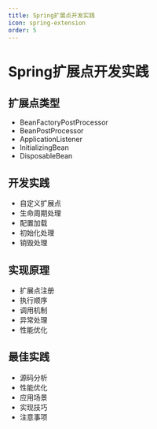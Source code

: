 ```yaml
---
title: Spring扩展点开发实践
icon: spring-extension
order: 5
---
```


# Spring扩展点开发实践

## 扩展点类型
- BeanFactoryPostProcessor
- BeanPostProcessor
- ApplicationListener
- InitializingBean
- DisposableBean

## 开发实践
- 自定义扩展点
- 生命周期处理
- 配置加载
- 初始化处理
- 销毁处理

## 实现原理
- 扩展点注册
- 执行顺序
- 调用机制
- 异常处理
- 性能优化

## 最佳实践
- 源码分析
- 性能优化
- 应用场景
- 实现技巧
- 注意事项
